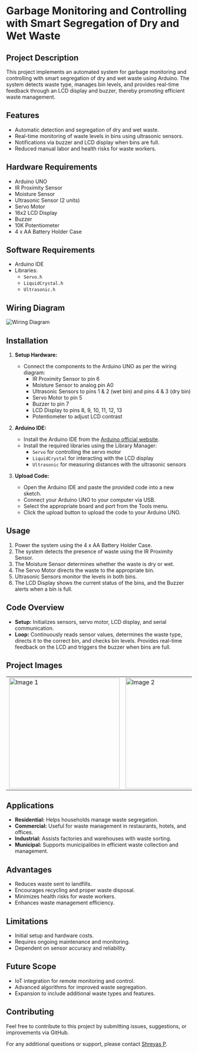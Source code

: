 # Garbage Monitoring and Controlling with Smart Segregation of Dry and Wet Waste

## Project Description
This project implements an automated system for garbage monitoring and controlling with smart segregation of dry and wet waste using Arduino. The system detects waste type, manages bin levels, and provides real-time feedback through an LCD display and buzzer, thereby promoting efficient waste management.

## Features
- Automatic detection and segregation of dry and wet waste.
- Real-time monitoring of waste levels in bins using ultrasonic sensors.
- Notifications via buzzer and LCD display when bins are full.
- Reduced manual labor and health risks for waste workers.

## Hardware Requirements
- Arduino UNO
- IR Proximity Sensor
- Moisture Sensor
- Ultrasonic Sensor (2 units)
- Servo Motor
- 16x2 LCD Display
- Buzzer
- 10K Potentiometer
- 4 x AA Battery Holder Case

## Software Requirements
- Arduino IDE
- Libraries: 
  - `Servo.h`
  - `LiquidCrystal.h`
  - `Ultrasonic.h`

## Wiring Diagram
![Wiring Diagram](Wiring_diagram.png)

## Installation

1. **Setup Hardware:**
   - Connect the components to the Arduino UNO as per the wiring diagram:
     - IR Proximity Sensor to pin 6
     - Moisture Sensor to analog pin A0
     - Ultrasonic Sensors to pins 1 & 2 (wet bin) and pins 4 & 3 (dry bin)
     - Servo Motor to pin 5
     - Buzzer to pin 7
     - LCD Display to pins 8, 9, 10, 11, 12, 13
     - Potentiometer to adjust LCD contrast

2. **Arduino IDE:**
   - Install the Arduino IDE from the [Arduino official website](https://www.arduino.cc/en/Main/Software).
   - Install the required libraries using the Library Manager:
     - `Servo` for controlling the servo motor
     - `LiquidCrystal` for interacting with the LCD display
     - `Ultrasonic` for measuring distances with the ultrasonic sensors

3. **Upload Code:**
   - Open the Arduino IDE and paste the provided code into a new sketch.
   - Connect your Arduino UNO to your computer via USB.
   - Select the appropriate board and port from the Tools menu.
   - Click the upload button to upload the code to your Arduino UNO.

## Usage

1. Power the system using the 4 x AA Battery Holder Case.
2. The system detects the presence of waste using the IR Proximity Sensor.
3. The Moisture Sensor determines whether the waste is dry or wet.
4. The Servo Motor directs the waste to the appropriate bin.
5. Ultrasonic Sensors monitor the levels in both bins.
6. The LCD Display shows the current status of the bins, and the Buzzer alerts when a bin is full.

## Code Overview

- **Setup:** Initializes sensors, servo motor, LCD display, and serial communication.
- **Loop:** Continuously reads sensor values, determines the waste type, directs it to the correct bin, and checks bin levels. Provides real-time feedback on the LCD and triggers the buzzer when bins are full.

## Project Images
<table>
  <tr>
    <td><img src="https://github.com/user-attachments/assets/68bac857-16ff-45b5-8f06-675b0c6db3e8" alt="Image 1" width="300"/></td>
    <td><img src="https://github.com/user-attachments/assets/11648a55-a791-4aa3-a5bb-b3a585a676f9" alt="Image 2" width="300"/></td>
  </tr>
</table>




## Applications

- **Residential:** Helps households manage waste segregation.
- **Commercial:** Useful for waste management in restaurants, hotels, and offices.
- **Industrial:** Assists factories and warehouses with waste sorting.
- **Municipal:** Supports municipalities in efficient waste collection and management.

## Advantages

- Reduces waste sent to landfills.
- Encourages recycling and proper waste disposal.
- Minimizes health risks for waste workers.
- Enhances waste management efficiency.

## Limitations

- Initial setup and hardware costs.
- Requires ongoing maintenance and monitoring.
- Dependent on sensor accuracy and reliability.

## Future Scope

- IoT integration for remote monitoring and control.
- Advanced algorithms for improved waste segregation.
- Expansion to include additional waste types and features.

## Contributing
Feel free to contribute to this project by submitting issues, suggestions, or improvements via GitHub.

For any additional questions or support, please contact [Shreyas P](mailto:shreyasp182002@gmail.com).

